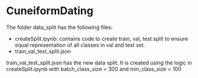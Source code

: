 # CuneiformDating

The folder data_split has the following files:
- createSplit.ipynb: contains code to create train, val, test split to ensure equal representation of all classes in val and test set.
- train_val_test_split.json



train_val_test_split.json has the new data split. It is created using the logic in createSplit.ipynb with batch_class_size = 300 and min_class_size = 100 
